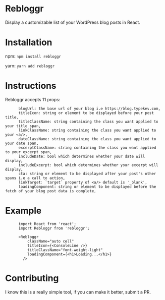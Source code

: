 # Rebloggr

Display a customizable list of your WordPress blog posts in React.

# Installation

npm: `npm install rebloggr`

yarn: `yarn add rebloggr`

# Instructions

Rebloggr accepts 11 props:

```
      blogUrl: the base url of your blog i.e https://blog.typekev.com,
      titleIcon: string or element to be displayed before your post title,
      titleClassName: string containing the class you want applied to your title span,
      linkClassName: string containing the class you want applied to your <a/>,
      dateClassName: string containing the class you want applied to your date span,
      excerptClassName: string containing the class you want applied to your excerpt span,
      includeDate: bool which determines whether your date will display,
      includeExcerpt: bool which determines whether your excerpt will display,
      cta: string or element to be displayed after your post's other spans i.e a call to action,
      linkTarget: `target` property of <a/> default is '_blank',
      loadingComponent: string or element to be displayed before the fetch of your blog post data is complete,
```

# Example

```
      import React from 'react';
      import Rebloggr from 'rebloggr';
```

```
      <Rebloggr
          className="auto cell"
          titleIcon={<ConsoleLine />}
          titleClassName="font-weight-light"
          loadingComponent={<h1>Loading...</h1>}
        />
```

# Contributing

I know this is a really simple tool, if you can make it better, submit a PR.
